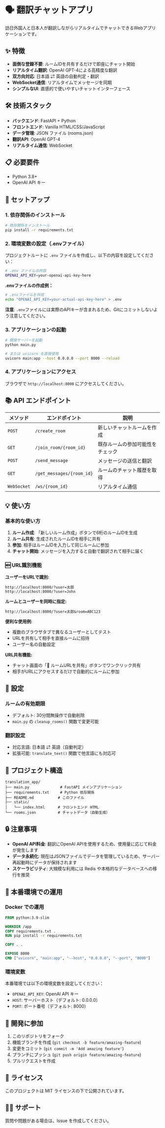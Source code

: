 # 🗣️ 翻訳チャットアプリ

訪日外国人と日本人が翻訳しながらリアルタイムでチャットできるWebアプリケーションです。

## ✨ 特徴

- **面倒な登録不要**: ルームIDを共有するだけで即座にチャット開始
- **リアルタイム翻訳**: OpenAI GPT-4による高精度な翻訳
- **双方向対応**: 日本語 ⇄ 英語の自動判定・翻訳
- **WebSocket通信**: リアルタイムでメッセージを同期
- **シンプルなUI**: 直感的で使いやすいチャットインターフェース

## 🛠️ 技術スタック

- **バックエンド**: FastAPI + Python
- **フロントエンド**: Vanilla HTML/CSS/JavaScript
- **データ管理**: JSON ファイル (rooms.json)
- **翻訳API**: OpenAI GPT-4
- **リアルタイム通信**: WebSocket

## 📋 必要要件

- Python 3.8+
- OpenAI API キー

## 🚀 セットアップ

### 1. 依存関係のインストール

```bash
# 依存関係をインストール
pip install -r requirements.txt
```

### 2. 環境変数の設定（.envファイル）

プロジェクトルートに `.env` ファイルを作成し、以下の内容を設定してください：

```bash
# .env ファイルの内容
OPENAI_API_KEY=your-openai-api-key-here
```

**.envファイルの作成例：**
```bash
# .envファイルを作成
echo "OPENAI_API_KEY=your-actual-api-key-here" > .env
```

**注意**: `.env`ファイルには実際のAPIキーが含まれるため、Gitにコミットしないよう注意してください。

### 3. アプリケーションの起動

```bash
# 開発サーバーを起動
python main.py

# または uvicorn を直接使用
uvicorn main:app --host 0.0.0.0 --port 8000 --reload
```

### 4. アプリケーションにアクセス

ブラウザで `http://localhost:8000` にアクセスしてください。

## 📚 API エンドポイント

| メソッド | エンドポイント | 説明 |
|---------|---------------|------|
| `POST` | `/create_room` | 新しいチャットルームを作成 |
| `GET` | `/join_room/{room_id}` | 既存ルームの参加可能性をチェック |
| `POST` | `/send_message` | メッセージの送信と翻訳 |
| `GET` | `/get_messages/{room_id}` | ルームのチャット履歴を取得 |
| `WebSocket` | `/ws/{room_id}` | リアルタイム通信 |

## 💡 使い方

### 基本的な使い方

1. **ルーム作成**: 「新しいルーム作成」ボタンで6桁のルームIDを生成
2. **ルーム共有**: 生成されたルームIDを相手に共有
3. **参加**: 相手はルームIDを入力して同じルームに参加
4. **チャット開始**: メッセージを入力すると自動で翻訳されて相手に届く

### 🆕 URL識別機能

**ユーザーをURLで識別:**
```
http://localhost:8000/?user=太郎
http://localhost:8000/?user=John
```

**ルームとユーザーを同時に指定:**
```
http://localhost:8000/?user=太郎&room=ABC123
```

**便利な使用例:**
- 複数のブラウザタブで異なるユーザーとしてテスト
- URLを共有して相手を直接ルームに招待
- ユーザー名の自動設定

**URL共有機能:**
- チャット画面の「🔗 ルームURLを共有」ボタンでワンクリック共有
- 相手がURLにアクセスするだけで自動的にルームに参加

## 🔧 設定

### ルームの有効期限

- デフォルト: 30分間無操作で自動削除
- `main.py` の `cleanup_rooms()` 関数で変更可能

### 翻訳設定

- 対応言語: 日本語 ⇄ 英語（自動判定）
- 拡張可能: `translate_text()` 関数で他言語にも対応可

## 📁 プロジェクト構造

```
translation_app/
├── main.py              # FastAPI メインアプリケーション
├── requirements.txt     # Python 依存関係
├── README.md           # このファイル
├── static/
│   └── index.html      # フロントエンド HTML
└── rooms.json          # チャットデータ（自動生成）
```

## 🔒 注意事項

- **OpenAI API料金**: 翻訳にOpenAI APIを使用するため、使用量に応じて料金が発生します
- **データ永続化**: 現在はJSONファイルでデータを管理しているため、サーバー再起動時にデータが保持されます
- **スケーラビリティ**: 大規模な利用には Redis や本格的なデータベースへの移行を推奨

## 🚀 本番環境での運用

### Docker での運用

```dockerfile
FROM python:3.9-slim

WORKDIR /app
COPY requirements.txt .
RUN pip install -r requirements.txt

COPY . .

EXPOSE 8000
CMD ["uvicorn", "main:app", "--host", "0.0.0.0", "--port", "8000"]
```

### 環境変数

本番環境では以下の環境変数を設定してください：

- `OPENAI_API_KEY`: OpenAI API キー
- `HOST`: サーバーホスト（デフォルト: 0.0.0.0）
- `PORT`: ポート番号（デフォルト: 8000）

## 🤝 開発に参加

1. このリポジトリをフォーク
2. 機能ブランチを作成 (`git checkout -b feature/amazing-feature`)
3. 変更をコミット (`git commit -m 'Add amazing feature'`)
4. ブランチにプッシュ (`git push origin feature/amazing-feature`)
5. プルリクエストを作成

## 📄 ライセンス

このプロジェクトは MIT ライセンスの下で公開されています。

## 🙋‍♂️ サポート

質問や問題がある場合は、Issue を作成してください。 